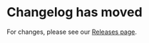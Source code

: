 # Changelog has moved

For changes, please see our [Releases page](https://github.com/svenfuchs/i18n/releases).
